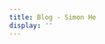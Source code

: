 ```yaml
---
title: Blog - Simon He
display: ''
---
```

<SubNav/>

<ClientOnly>
  <Plum/>
</ClientOnly>
<vivid-typing  spilt-tag="span" :style="{color:isDark?'#339933':'#009966'}" text-sm content="<%><span i-ic:outline-tips-and-updates></span></%> 如果我的blog对你有帮助，请在GitHub关注我，持续更新，记得点一下<%><span i-mdi:star-face></span></%>star哦~\n 当然也欢迎踊跃的PR<%><span i-ph:smiley-wink-bold/></%>"></vivid-typing>
<ListPosts />
<span i-ic:outline-tips-and-updates hidden></span>
<span i-mdi:star-face hidden></span>
<span i-ph:smiley-wink-bold hidden></span>
<script setup lang="ts">
  import {isDark} from '~/logics'
</script>
